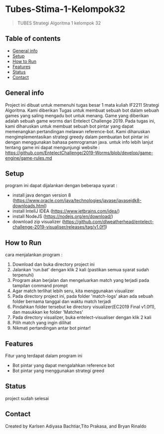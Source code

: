 # Tubes-Stima-1-Kelompok32
>TUBES Strategi Algoritma 1 kelompok 32 


## Table of contents
* [General info](#general-info)
* [Setup](#setup)
* [How to Run](#how-to-run)
* [Features](#features)
* [Status](#status)
* [Contact](#contact)

## General info
Project ini dibuat untuk memenuhi tugas besar 1 mata kuliah IF2211 Strategi Algoritma. 
Kami diberikan Tugas untuk membuat sebuah bot dalam sebuah games yang saling mengadu bot untuk menang.
Game yang diberikan adalah sebuah game worms dari Entelect Challenge 2019. 
Pada tugas ini, kami diharuskan untuk membuat sebuah bot pintar yang dapat memenangkan pertandingan melawan reference-bot. 
Kami diharuskan mengimplementasikan strategi greedy dalam pembuatan bot pintar ini dengan menggunakan bahasa pemrograman java. 
untuk info lebih lanjut tentang game ini dapat mengunjungi website : https://github.com/EntelectChallenge/2019-Worms/blob/develop/game-engine/game-rules.md


## Setup
program ini dapat dijalankan dengan beberapa syarat : 
- install java dengan version 8 (https://www.oracle.com/java/technologies/javase/javasejdk8-downloads.html)
- install IntelIJ IDEA (https://www.jetbrains.com/idea/)
- install NodeJS (https://nodejs.org/en/download/)
- download zip visualizer (https://github.com/dlweatherhead/entelect-challenge-2019-visualiser/releases/tag/v1.0f1)


## How to Run
cara menjalankan program : 
1. Download dan buka directory project ini
2. Jalankan 'run.bat' dengan klik 2 kali (pastikan semua syarat sudah terpenuhi)
3. Program akan berjalan dan mengeluarkan match yang terjadi pada tampilan command prompt
4. Agar match terlihat lebih seru, kita menggunakan visualizer 
5. Pada directory project ini, pada folder 'match-logs' akan ada sebuah folder bernama tanggal dan waktu match terjadi
6. Pindahkan folder tersebut ke directory visualizer(EC2019 Final v1.0f1), dan masukkan ke folder 'Matches'
7. Pada directory visualizer, buka entelect-visualiser dengan klik 2 kali
8. Pilih match yang ingin dilihat
9. Nikmati pertandingan antar bot pintar!

## Features
Fitur yang terdapat dalam program ini 
* Bot pintar yang dapat mengalahkan reference bot 
* Bot pintar yang menggunakan strategi greed 


## Status
project sudah selesai

## Contact
Created by Karlsen Adiyasa Bachtiar,Tito Prakasa, and Bryan Rinaldo
